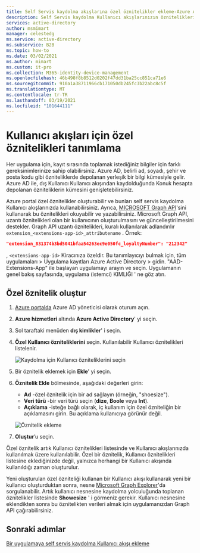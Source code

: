 ```yaml
---
title: Self Servis kaydolma akışlarına özel öznitelikler ekleme-Azure AD
description: Self Servis kaydolma Kullanıcı akışlarınızın özniteliklerini özelleştirme hakkında bilgi edinin.
services: active-directory
author: msmimart
manager: celestedg
ms.service: active-directory
ms.subservice: B2B
ms.topic: how-to
ms.date: 03/02/2021
ms.author: mimart
ms.custom: it-pro
ms.collection: M365-identity-device-management
ms.openlocfilehash: 46b498f8b8512d0202f47dd31ba25cc851ca71e6
ms.sourcegitcommit: 910a1a38711966cb171050db245fc3b22abc8c5f
ms.translationtype: MT
ms.contentlocale: tr-TR
ms.lasthandoff: 03/19/2021
ms.locfileid: "101644111"
---
```

# <a name="define-custom-attributes-for-user-flows"></a>Kullanıcı akışları için özel öznitelikleri tanımlama

Her uygulama için, kayıt sırasında toplamak istediğiniz bilgiler için farklı gereksinimlerinize sahip olabilirsiniz. Azure AD, belirli ad, soyadı, şehir ve posta kodu gibi özniteliklerde depolanan yerleşik bir bilgi kümesiyle gelir. Azure AD ile, dış Kullanıcı Kullanıcı akışından kaydolduğunda Konuk hesapta depolanan özniteliklerin kümesini genişletebilirsiniz.

Azure portal özel öznitelikler oluşturabilir ve bunları self servis kaydolma Kullanıcı akışlarınızda kullanabilirsiniz. Ayrıca, [MICROSOFT Graph API](../../active-directory-b2c/microsoft-graph-operations.md)'sini kullanarak bu öznitelikleri okuyabilir ve yazabilirsiniz. Microsoft Graph API, uzantı öznitelikleri olan bir kullanıcının oluşturulmasını ve güncelleştirilmesini destekler. Graph API uzantı öznitelikleri, kuralı kullanılarak adlandırılır `extension_<extensions-app-id>_attributename` . Örnek:

```JSON
"extension_831374b3bd5041bfaa54263ec9e050fc_loyaltyNumber": "212342"
```

, `<extensions-app-id>` Kiracınıza özeldir. Bu tanımlayıcıyı bulmak için, tüm uygulamaları > Uygulama kayıtları Azure Active Directory > gidin. "AAD-Extensions-App" ile başlayan uygulamayı arayın ve seçin. Uygulamanın genel bakış sayfasında, uygulama (istemci) KIMLIĞI ' ne göz atın.

## <a name="create-a-custom-attribute"></a>Özel öznitelik oluştur

1. [Azure portalda](https://portal.azure.com) Azure AD yöneticisi olarak oturum açın.
2. **Azure hizmetleri** altında **Azure Active Directory**' yi seçin.
3. Sol taraftaki menüden **dış kimlikler**' i seçin.
4. **Özel Kullanıcı özniteliklerini** seçin. Kullanılabilir Kullanıcı öznitelikleri listelenir.

   ![Kaydolma için Kullanıcı özniteliklerini seçin](media/user-flow-add-custom-attributes/user-attributes.png)

5. Bir öznitelik eklemek için **Ekle**' yi seçin.
6. **Öznitelik Ekle** bölmesinde, aşağıdaki değerleri girin:

   - **Ad** -özel öznitelik için bir ad sağlayın (örneğin, "shoesize").
   - **Veri türü** -bir veri türü seçin (**dize**, **Boole** veya **Int**).
   - **Açıklama** -isteğe bağlı olarak, iç kullanım için özel özniteliğin bir açıklamasını girin. Bu açıklama kullanıcıya görünür değil.

   ![Öznitelik ekleme](media/user-flow-add-custom-attributes/add-an-attribute.png)

7. **Oluştur**’u seçin.

Özel öznitelik artık Kullanıcı öznitelikleri listesinde ve Kullanıcı akışlarınızda kullanılmak üzere kullanılabilir. Özel bir öznitelik, Kullanıcı öznitelikleri listesine eklediğinizde değil, yalnızca herhangi bir Kullanıcı akışında kullanıldığı zaman oluşturulur.

Yeni oluşturulan özel özniteliği kullanan bir Kullanıcı akışı kullanarak yeni bir kullanıcı oluşturduktan sonra, nesne [Microsoft Graph Explorer](https://developer.microsoft.com/graph/graph-explorer)'da sorgulanabilir. Artık kullanıcı nesnesine kaydolma yolculuğunda toplanan öznitelikler listesinde **Showesize** ' i görmeniz gerekir. Kullanıcı nesnesine eklendikten sonra bu öznitelikten verileri almak için uygulamanızdan Graph API çağırabilirsiniz.

## <a name="next-steps"></a>Sonraki adımlar

[Bir uygulamaya self servis kaydolma Kullanıcı akışı ekleme](self-service-sign-up-user-flow.md)